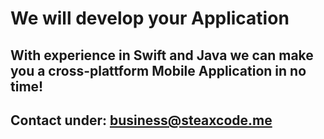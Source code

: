 # We will develop your Application
## With experience in Swift and Java we can make you a cross-plattform Mobile Application in no time!
## Contact under: business@steaxcode.me
